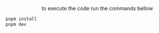 <p align='center'>
to execute the code run the commands bellow</p>

```bash
pnpm install
pnpm dev
```

<br>
